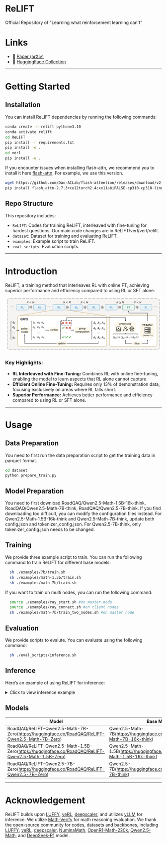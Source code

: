 # ReLIFT
Official Repository of "Learning what reinforcement learning can't"

# Links

- 📜 [Paper (arXiv)]()  
- 🤗 [HuggingFace Collection](https://huggingface.co/collections/RoadQAQ/relift-684535e199a909cad16d8b05)

---

# Getting Started

## Installation

You can install ReLIFT dependencies by running the following commands:
```bash
conda create -n relift python=3.10
conda activate relift
cd ReLIFT
pip install -r requirements.txt
pip install -e .
cd verl
pip install -e .
```

If you encounter issues when installing flash-attn, we recommend you to install it here 
[flash-attn](https://github.com/Dao-AILab/flash-attention/releases/tag/v2.7.3). For example, we use this version. 
```bash
wget https://github.com/Dao-AILab/flash-attention/releases/download/v2.7.3/flash_attn-2.7.3+cu12torch2.4cxx11abiFALSE-cp310-cp310-linux_x86_64.whl
pip install flash_attn-2.7.3+cu12torch2.4cxx11abiFALSE-cp310-cp310-linux_x86_64.whl
```

## Repo Structure

This repository includes:

- `ReLIFT`: Codes for training ReLIFT, interleaved with fine-tuning for hardest questions. Our main code changes are in ReLIFT/verl/verl/relift.
- `dataset`: Dataset for training and evaluating ReLIFT. 
- `examples`: Example script to train ReLIFT.
- `eval_scripts`: Evaluation scripts.

---

# Introduction

ReLIFT, a training method that interleaves RL with online FT, achieving superior performance and efficiency compared to using RL or SFT alone.

![overview](./figures/framework.png)

### Key Highlights:
- **RL Interleaved with Fine-Tuning:** Combines RL with online fine-tuning, enabling the model to learn aspects that RL alone cannot capture.
- **Efficient Online Fine-Tuning:** Requires only 13% of demonstration data, focusing exclusively on areas where RL falls short.
- **Superior Performance:** Achieves better performance and efficiency compared to using RL or SFT alone.

---

# Usage

## Data Preparation
You need to first run the data preparation script to get the training data in parquet format.
```bash
cd dataset
python prepare_train.py
```

## Model Preparation
You need to first download RoadQAQ/Qwen2.5-Math-1.5B-16k-think, RoadQAQ/Qwen2.5-Math-7B-think, RoadQAQ/Qwen2.5-7B-think. If you find downloading too difficult, you can modify the configuration files instead. For Qwen2.5-Math-1.5B-16k-think and Qwen2.5-Math-7B-think, update both config.json and tokenizer_config.json. For Qwen2.5-7B-think, only tokenizer_config.json needs to be changed.


## Training
We provide three example script to train. You can run the following command to train ReLIFT for different base models:

```bash
  sh ./examples/7b/train.sh
  sh ./examples/math-1.5b/train.sh
  sh ./examples/math-7b/train.sh
```

If you want to train on multi nodes, you can run the following command:

```bash
  source ./examples/ray_start.sh #on master node
  source ./examples/ray_connect.sh #on client nodes
  sh ./examples/math-7b/train_two_nodes.sh #on master node
```

## Evaluation
We provide scripts to evalute. You can evaluate using the following command:

```bash
  sh ./eval_scripts/inference.sh
```


## Inference

Here’s an example of using ReLIFT for inference:

<details>
<summary>Click to view inference example</summary>

```python
from transformers import AutoTokenizer
from vllm import LLM, SamplingParams

model_path="RoadQAQ/ReLIFT-Qwen2.5-Math-7B-Zero"

question = "which number is larger? 9.11 or 9.9?"

tokenizer = AutoTokenizer.from_pretrained(model_path)
messages = [{"role": "user", "content": question}]
chat = tokenizer.apply_chat_template(messages, tokenize=False, add_generation_prompt=True)

llm = LLM(model=model_path)
params = SamplingParams(temperature=0.6, max_tokens=8192)
outputs = llm.generate([chat], params)
print(outputs[0].outputs[0].text)
```

</details>


## Models

| **Model**                          | **Base Models** |
|-----------------------------------|------------------|
| RoadQAQ/ReLIFT-Qwen2.5-Math-7B-Zero(https://huggingface.co/RoadQAQ/ReLIFT-Qwen2.5-Math-7B-Zero) |  Qwen2.5-Math-7B(https://huggingface.co/RoadQAQ/Qwen2.5-Math-7B-16k-think) |
| RoadQAQ/ReLIFT-Qwen2.5-Math-1.5B-Zero(https://huggingface.co/RoadQAQ/ReLIFT-Qwen2.5-Math-1.5B-Zero) | Qwen2.5-Math-1.5B(https://huggingface.co/RoadQAQ/Qwen2.5-Math-1.5B-16k-think) |
| RoadQAQ/ReLIFT-Qwen2.5-7B-Zero(https://huggingface.co/RoadQAQ/ReLIFT-Qwen2.5-7B-Zero) | Qwen2.5-7B(https://huggingface.co/RoadQAQ/Qwen2.5-7B-think) |

---

# Acknowledgement

ReLIFT builds upon [LUFFY](https://github.com/ElliottYan/LUFFY), [veRL](https://github.com/volcengine/verl), [deepscaler](https://github.com/agentica-project/rllm), and utilizes [vLLM](https://github.com/vllm-project/vllm) for inference. We utilize [Math-Verify](https://github.com/huggingface/Math-Verify) for math reasoning evaluation. We thank the open-source community for codes, datasets and backbones, including [LUFFY](https://github.com/ElliottYan/LUFFY), [veRL](https://github.com/volcengine/verl), [deepscaler](https://github.com/agentica-project/rllm), [NuminaMath](https://huggingface.co/datasets/AI-MO/NuminaMath-CoT), [OpenR1-Math-220k](https://huggingface.co/datasets/open-r1/OpenR1-Math-220k), [Qwen2.5-Math](https://github.com/QwenLM/Qwen2.5-Math), and [DeepSeek-R1](https://github.com/deepseek-ai/deepseek-r1) model. 


